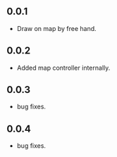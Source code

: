 ## 0.0.1

* Draw on map by free hand.

## 0.0.2

* Added map controller internally.

## 0.0.3

* bug fixes.
## 0.0.4

* bug fixes.
